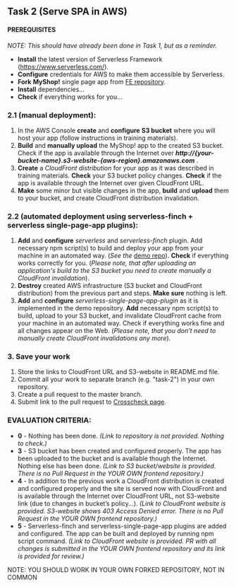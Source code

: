 ## Task 2 (Serve SPA in AWS)

#### PREREQUISITES
_NOTE: This should have already been done in Task 1, but as a reminder._

- **Install** the latest version of Serverless Framework (https://www.serverless.com/).
- **Configure** credentials for AWS to make them accessible by Serverless.
- **Fork** **MyShop!** single page app from [FE repository](https://github.com/rolling-scopes-school/nodejs-aws-fe).
- **Install** dependencies…
- **Check** if everything works for you...

### 2.1 (manual deployment):
1. In the AWS Console **create** and **configure** **S3 bucket** where you will host your app (follow instructions in training materials).
2. **Build** and **manually upload** the MyShop! app to the created S3 bucket. Check if the app is available through the Internet over **_http://{your-bucket-name}.s3-website-{aws-region}.amazonaws.com_** .
3. **Create** a _CloudFront distribution_ for your app as it was described in training materials. **Check** your S3 bucket policy changes. **Check** if the app is available through the Internet over given CloudFront URL.
4. **Make** some minor but visible changes in the app, **build** and **upload** them to your bucket, and create CloudFront distribution invalidation.

### 2.2 (automated deployment using serverless-finch + serverless single-page-app plugins):

1. **Add** and **configure** _serverless_ and _serverless-finch_ plugin. Add necessary npm script(s) to build and deploy your app from your machine in an automated way. (_See the_ [demo repo](https://github.com/boale/serverlessTestApp)). **Check** if everything works correctly for you. (_Please note, that after uploading an application's build to the S3 bucket you need to create manually a CloudFront invalidation_).
2. **Destroy** created AWS infrastructure (S3 bucket and CloudFront distribution) from the previous part and steps. **Make sure** nothing is left.
3. **Add** and **configure** _serverless-single-page-app-plugin_ as it is implemented in the demo repository. **Add** necessary npm script(s) to build, upload to your S3 bucket, and invalidate CloudFront cache from your machine in an automated way. Check if everything works fine and all changes appear on the Web. (_Please note, that you don’t need to manually create CloudFront invalidations any more_).

### 3. Save your work 
1. Store the links to CloudFront URL and S3-website in README.md file.
2. Commit all your work to separate branch (e.g. "task-2") in your own repository.
3. Create a pull request to the master branch.
4. Submit link to the pull request to [Crosscheck page](https://app.rs.school/course/student/cross-check-submit).

### EVALUATION CRITERIA:

- **0** - Nothing has been done. 
_(Link to repository is not provided. Nothing to check.)_
- **3** - S3 bucket has been created and configured properly. The app has been uploaded to the bucket and is available though the Internet. Nothing else has been done.
_(Link to S3 bucket/website is provided. There is no Pull Request in the YOUR OWN frontend repository.)_
- **4** - In addition to the previous work a CloudFront distribution is created and configured properly and the site is served now with CloudFront and is available through the Internet over CloudFront URL, not S3-website link (due to changes in bucket’s policy...). 
_(Link to CloudFront website is provided. S3-website shows 403 Access Denied error. There is no Pull Request in the YOUR OWN frontend repository.)_
- **5** - Serverless-finch and serverless-single-page-app plugins are added and configured. The app can be built and deployed by running npm script command. 
_(Link to CloudFront website is provided. PR with all changes is submitted in the YOUR OWN frontend repository and its link is provided for review.)_

NOTE: YOU SHOULD WORK IN YOUR OWN FORKED REPOSITORY, NOT IN COMMON
